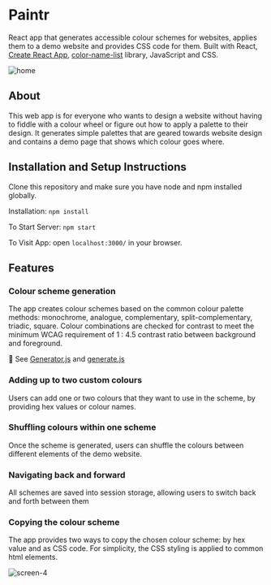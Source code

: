 # Paintr

React app that generates accessible colour schemes for websites, applies them to a demo website and provides CSS code for them. Built with React, [Create React App](https://github.com/facebook/create-react-app), [color-name-list](https://github.com/meodai/color-names) library, JavaScript and CSS.

![home](https://user-images.githubusercontent.com/68360696/120373416-550b4280-c2e6-11eb-9c0a-df8bb047a3be.png)

## About

This web app is for everyone who wants to design a website without having to fiddle with a colour wheel or figure out how to apply a palette to their design. It generates simple palettes that are geared towards website design and contains a demo page that shows which colour goes where.

## Installation and Setup Instructions

Clone this repository and make sure you have node and npm installed globally.

Installation: `npm install`

To Start Server: `npm start`

To Visit App: open `localhost:3000/` in your browser.

## Features

### Colour scheme generation

The app creates colour schemes based on the common colour palette methods: monochrome, analogue, complementary, split-complementary, triadic, square. Colour combinations are checked for contrast to meet the minimum WCAG requirement of 1 : 4.5 contrast ratio between background and foreground.

:eyes: See [Generator.js](https://github.com/dariatsvetkova/paintr/blob/main/src/Components/Generator.js) and [generate.js](https://github.com/dariatsvetkova/paintr/blob/main/src/Components/generate.js)

### Adding up to two custom colours

Users can add one or two colours that they want to use in the scheme, by providing hex values or colour names.

### Shuffling colours within one scheme

Once the scheme is generated, users can shuffle the colours between different elements of the demo website.

### Navigating back and forward

All schemes are saved into session storage, allowing users to switch back and forth between them

### Copying the colour scheme

The app provides two ways to copy the chosen colour scheme: by hex value and as CSS code. For simplicity, the CSS styling is applied to common html elements.

![screen-4](https://user-images.githubusercontent.com/68360696/120373538-7704c500-c2e6-11eb-9141-fe6056b3e73a.png)
